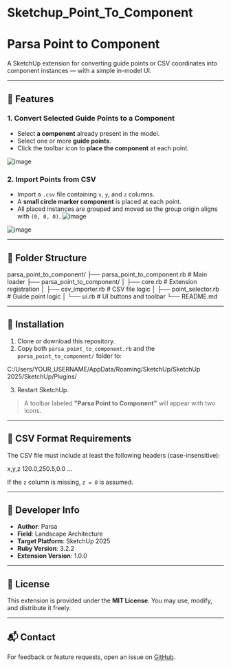 # Sketchup_Point_To_Component

# Parsa Point to Component

A SketchUp extension for converting guide points or CSV coordinates into component instances — with a simple in-model UI.

---

## 🔧 Features

### 1. Convert Selected Guide Points to a Component
- Select **a component** already present in the model.
- Select one or more **guide points**.
- Click the toolbar icon to **place the component** at each point.

![image](https://github.com/user-attachments/assets/e6809895-ef78-4d2d-b6d2-1eeeb4f72458)


### 2. Import Points from CSV
- Import a `.csv` file containing `x`, `y`, and `z` columns.
- A **small circle marker component** is placed at each point.
- All placed instances are grouped and moved so the group origin aligns with `(0, 0, 0)`.
![image](https://github.com/user-attachments/assets/7a10aa26-5acd-4da3-af86-b5446ebfbb11)

![image](https://github.com/user-attachments/assets/15313595-a026-429e-8adf-5af3449c755b)


---

## 📁 Folder Structure

parsa_point_to_component/
├── parsa_point_to_component.rb # Main loader
├── parsa_point_to_component/
│ ├── core.rb # Extension registration
│ ├── csv_importer.rb # CSV file logic
│ ├── point_selector.rb # Guide point logic
│ └── ui.rb # UI buttons and toolbar
└── README.md


---

## 🚀 Installation

1. Clone or download this repository.
2. Copy both `parsa_point_to_component.rb` and the `parsa_point_to_component/` folder to:

C:/Users/YOUR_USERNAME/AppData/Roaming/SketchUp/SketchUp 2025/SketchUp/Plugins/


3. Restart SketchUp.

> A toolbar labeled **"Parsa Point to Component"** will appear with two icons.

---

## 📌 CSV Format Requirements

The CSV file must include at least the following headers (case-insensitive):

x,y,z
120.0,250.5,0.0
...


If the `z` column is missing, `z = 0` is assumed.

---

## 🧠 Developer Info

- **Author**: Parsa  
- **Field**: Landscape Architecture  
- **Target Platform**: SketchUp 2025  
- **Ruby Version**: 3.2.2  
- **Extension Version**: 1.0.0

---

## 🪪 License

This extension is provided under the **MIT License**. You may use, modify, and distribute it freely.

---

## 📬 Contact

For feedback or feature requests, open an issue on [GitHub](https://github.com/parsamahdavi48/parsa_point_to_component).
